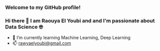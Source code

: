 ### Welcome to my GitHub profile!
### Hi there 👋 I am Raouya El Youbi and and I'm passionate about Data Science 🤓


- 🌱 I’m currently learning Machine Learning, Deep Learning
- 📫 rawyaelyoubi@gmail.com
